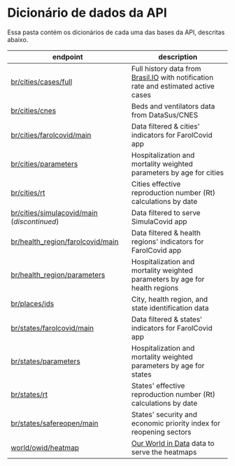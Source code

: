 # Dicionário de dados da API

Essa pasta contém os dicionários de cada uma das bases da API, descritas abaixo.

endpoint | description
--- | ---
[br/cities/cases/full](/dictionaries/br/cities/cases/full) | Full history data from [Brasil.IO](https://brasil.io/dataset/covid19/caso_full/) with notification rate and estimated active cases
[br/cities/cnes](/dictionaries/br/cities/cnes) | Beds and ventilators data from DataSus/CNES
[br/cities/farolcovid/main](/dictionaries/br/cities/farolcovid/main) | Data filtered & cities' indicators for FarolCovid app
[br/cities/parameters](/dictionaries/br/cities/parameters) | Hospitalization and mortality weighted parameters by age for cities
[br/cities/rt](/dictionaries/br/cities/rt) | Cities effective reproduction number (Rt) calculations by date
[br/cities/simulacovid/main](/dictionaries/br/cities/simulacovid/main) (_discontinued_) | Data filtered to serve SimulaCovid app
[br/health_region/farolcovid/main](/dictionaries/br/health_region/farolcovid/main) | Data filtered & health regions' indicators for FarolCovid app
[br/health_region/parameters](/dictionaries/br/health_region/parameters) |  Hospitalization and mortality weighted parameters by age for health regions
[br/places/ids](/dictionaries/br/places/ids) | City, health region, and state identification data
[br/states/farolcovid/main](/dictionaries/br/states/farolcovid/main) | Data filtered & states' indicators for FarolCovid app
[br/states/parameters](/dictionaries/br/states/parameters) | Hospitalization and mortality weighted parameters by age for states
[br/states/rt](/dictionaries/br/states/rt) | States' effective reproduction number (Rt) calculations by date
[br/states/safereopen/main](/dictionaries/br/states/safereopen/main) | States' security and economic priority index for reopening sectors
[world/owid/heatmap](/dictionaries/world/owid/heatmap)| [Our World in Data](https://github.com/owid/covid-19-data/tree/master/public/data) data to serve the heatmaps

